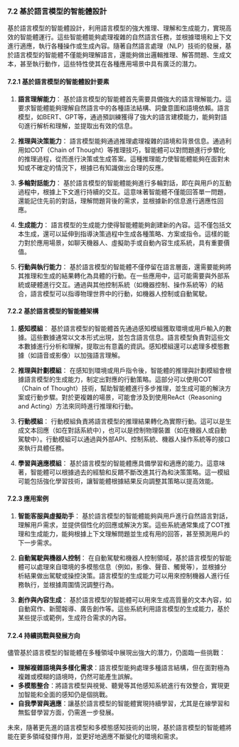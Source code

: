 ### **7.2 基於語言模型的智能體設計**

基於語言模型的智能體設計，利用語言模型的強大推理、理解和生成能力，實現高效的智能體運行。這些智能體能夠處理複雜的自然語言任務，並根據環境和上下文進行適應，執行各種操作或生成內容。隨著自然語言處理（NLP）技術的發展，基於語言模型的智能體不僅能夠理解語言，還能夠做出邏輯推理、解答問題、生成文本，甚至執行動作，這些特性使其在各種應用場景中具有廣泛的潛力。

#### **7.2.1 基於語言模型的智能體設計要素**

1. **語言理解能力**：
   基於語言模型的智能體首先需要具備強大的語言理解能力。這要求智能體能夠理解自然語言中的各種語法結構、詞彙意圖和語境依賴。語言模型，如BERT、GPT等，通過預訓練獲得了強大的語言建模能力，能夠對語句進行解析和理解，並提取出有效的信息。

2. **推理與決策能力**：
   語言模型能夠通過推理處理複雜的語境和背景信息。通過利用如COT（Chain of Thought）等推理技巧，智能體可以對問題進行步驟化的推理過程，從而進行決策或生成答案。這種推理能力使智能體能夠在面對未知或不確定的情況下，根據已有知識做出合理的反應。

3. **多輪對話能力**：
   基於語言模型的智能體能夠進行多輪對話，即在與用戶的互動過程中，根據上下文進行持續的交互。這意味著智能體不僅能回答單一問題，還能記住先前的對話，理解問題背後的需求，並根據新的信息進行適應性回應。

4. **生成能力**：
   語言模型的生成能力使得智能體能夠創建新的內容。這不僅包括文本生成，還可以延伸到指導決策過程中生成各種策略、方案或指令。這樣的能力對於應用場景，如聊天機器人、虛擬助手或自動內容生成系統，具有重要價值。

5. **行動與執行能力**：
   基於語言模型的智能體不僅停留在語言層面，還需要能夠將其推理和生成的結果轉化為具體的行動。在一些應用中，這可能需要與外部系統或硬體進行交互。通過與其他控制系統（如機器控制、操作系統等）的結合，語言模型可以指導物理世界中的行動，如機器人控制或自動駕駛。

#### **7.2.2 基於語言模型的智能體架構**

1. **感知模組**：
   基於語言模型的智能體首先通過感知模組獲取環境或用戶輸入的數據。這些數據通常以文本形式出現，並包含語言信息。語言模型負責對這些文本數據進行分析和理解，提取出有意義的資訊。感知模組還可以處理多模態數據（如語音或影像）以加強語言理解。

2. **推理與計劃模組**：
   在感知到環境或用戶指令後，智能體的推理與計劃模組會根據語言模型的生成能力，制定出對應的行動策略。這部分可以使用COT（Chain of Thought）技術，幫助智能體進行多步推理，並生成可能的解決方案或行動步驟。對於更複雜的場景，可能會涉及到使用ReAct（Reasoning and Acting）方法來同時進行推理和行動。

3. **行動模組**：
   行動模組負責將語言模型的推理結果轉化為實際行動。這可以是生成文本回應（如在對話系統中），也可以是控制物理裝置（如在機器人或自動駕駛中）。行動模組可以通過與外部API、控制系統、機器人操作系統等的接口來執行具體任務。

4. **學習與適應模組**：
   基於語言模型的智能體應具備學習和適應的能力。這意味著，智能體可以根據過去的經驗和反饋不斷改進其行為和決策策略。這一模組可能包括強化學習技術，讓智能體根據結果反向調整其策略以提高效能。

#### **7.2.3 應用案例**

1. **智能客服與虛擬助手**：
   基於語言模型的智能體能夠與用戶進行自然語言對話，理解用戶需求，並提供個性化的回應或解決方案。這些系統通常集成了COT推理和生成能力，能夠根據上下文理解問題並生成有用的回答，甚至預測用戶的下一步需求。

2. **自動駕駛與機器人控制**：
   在自動駕駛和機器人控制領域，基於語言模型的智能體可以處理來自環境的多模態信息（例如，影像、聲音、觸覺等），並根據分析結果做出駕駛或操控決策。語言模型的生成能力可以用來控制機器人進行任務執行，並根據周圍情況調整行為。

3. **創作與內容生成**：
   基於語言模型的智能體可以用來生成高質量的文本內容，如自動寫作、新聞報導、廣告創作等。這些系統利用語言模型的生成能力，基於某些提示或範例，生成符合需求的內容。

#### **7.2.4 持續挑戰與發展方向**

儘管基於語言模型的智能體在多種領域中展現出強大的潛力，仍面臨一些挑戰：
- **理解複雜語境與多樣化需求**：語言模型能夠處理多種語言結構，但在面對極為複雜或模糊的語境時，仍然可能產生誤解。
- **多模態整合**：將語言模型與視覺、聽覺等其他感知系統進行有效整合，實現更加智能和全面的感知仍是個挑戰。
- **自我學習與適應**：讓基於語言模型的智能體實現持續學習，尤其是在線學習和無監督學習方面，仍需進一步發展。

未來，隨著更先進的語言模型和多模態感知技術的出現，基於語言模型的智能體將能在更多領域發揮作用，並更好地適應不斷變化的環境和需求。